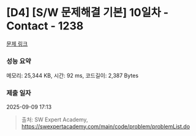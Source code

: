 # [D4] [S/W 문제해결 기본] 10일차 - Contact - 1238 

[문제 링크](https://swexpertacademy.com/main/code/problem/problemDetail.do?contestProbId=AV15B1cKAKwCFAYD) 

### 성능 요약

메모리: 25,344 KB, 시간: 92 ms, 코드길이: 2,387 Bytes

### 제출 일자

2025-09-09 17:13



> 출처: SW Expert Academy, https://swexpertacademy.com/main/code/problem/problemList.do
